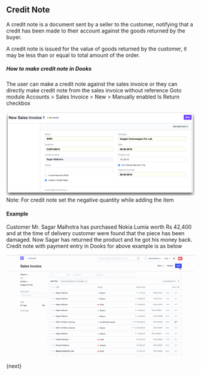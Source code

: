 <!-- add-breadcrumbs -->
## Credit Note

A credit note is a document sent by a seller to the customer, notifying that a credit has been made to their account against the goods returned by the buyer.

A credit note is issued for the value of goods returned by the customer, it may be less than or equal to total amount of the order. 

##### How to make credit note in Dooks

The user can make a credit note against the sales invoice or they can directly make credit note from the sales invoice without reference
Goto module Accounts > Sales Invoice > New > Manually enabled Is Return checkbox

<img class="screenshot" alt="Sales Invoice" src="./assets/credit-note.png">
Note: For credit note set the negative quantity while adding the item

#### Example

Customer Mr. Sagar Malhotra has purchased Nokia Lumia worth Rs 42,400 and at the time of delivery customer were found that the piece has been damaged. Now Sagar has returned the product and he got his money back.
Credit note with payment entry in Dooks for above example is as below

<img class="screenshot" alt="Sales Invoice" src="./assets/credit_note_example1.gif">

{next}
